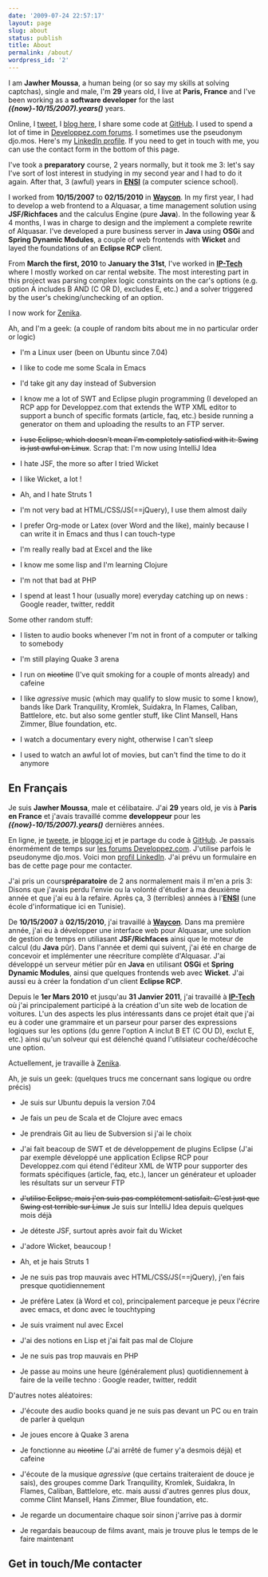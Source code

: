 ```yaml
---
date: '2009-07-24 22:57:17'
layout: page
slug: about
status: publish
title: About
permalink: /about/
wordpress_id: '2'
---
```


I am **Jawher Moussa**, a human being (or so say my skills at solving captchas), single and male, I'm **29** years old, I live at **Paris, France** and I've been working as a **software developer** for the last **_({now}-10/15/2007).years()_** years.

Online, I [tweet](http://twitter.com/jawher), I [blog here](http://jawher.org/), I share some code at [GitHub](http://github.com/jawher). I used to spend a lot of time in [Developpez.com forums](http://www.developpez.net/forums/u47389/djo-mos/). I sometimes use the pseudonym djo.mos.
Here's my [LinkedIn profile](http://tn.linkedin.com/in/jawher). If you need to get in touch with me, you can use the contact form in the bottom of this page.

I've took a **preparatory** course, 2 years normally, but it took me 3: let's say I've sort of lost interest in studying in my second year and I had to do it again. After that, 3 (awful) years in [**ENSI**](http://www.ensi.rnu.tn/) (a computer science school).

I worked from **10/15/2007** to **02/15/2010** in [**Waycon**](http://www.waycon.com.tn/site/index.php). In my first year, I had to develop a web frontend to a Alquasar, a time management solution using **JSF/Richfaces** and the calculus Engine (pure **Java**). 
In the following year & 4 months, I was in charge to design and the implement a complete rewrite of Alquasar. I've developed a pure business server in **Java** using **OSGi** and **Spring Dynamic Modules**, a couple of web frontends with **Wicket** and layed the foundations of an **Eclipse RCP** client.

From **March the first, 2010** to **January the 31st**, I've worked in [**IP-Tech**](http://www.iptech-offshore.net/) where I mostly worked on car rental website. The most interesting part in this project was parsing complex logic constraints on the car's options (e.g. option A includes B AND (C OR D), excludes E, etc.) and a solver triggered by the user's cheking/unchecking of an option.

I now work for [Zenika](http://www.zenika.com/).

Ah, and I'm a geek: (a couple of random bits about me in no particular order or logic)



	
  * I'm a Linux user (been on Ubuntu since 7.04)

	
  * I like to code me some Scala in Emacs

	
  * I'd take git any day instead of Subversion

	
  * I know me a lot of SWT and Eclipse plugin programming (I developed an RCP app for Developpez.com that extends the WTP XML editor to support a bunch of specific formats (article, faq, etc.)  beside running a generator on them and uploading the results to an FTP server.

	
  * <del>I use Eclipse, which doesn't mean I'm completely satisfied with it: Swing is just awful on Linux</del>. Scrap that: I'm now using IntelliJ Idea

	
  * I hate JSF, the more so after I tried Wicket

	
  * I like Wicket, a lot !

	
  * Ah, and I hate Struts 1

	
  * I'm not very bad at HTML/CSS/JS(==jQuery), I use them almost daily

	
  * I prefer Org-mode or Latex (over Word and the like), mainly because I can write it in Emacs and thus I can touch-type

	
  * I'm really really bad at Excel and the like

	
  * I know me some lisp and I'm learning Clojure

	
  * I'm not that bad at PHP

	
  * I spend at least 1 hour (usually more) everyday catching up on news : Google reader, twitter, reddit



Some other random stuff:

	
  * I listen to audio books whenever I'm not in front of a computer or talking to somebody

	
  * I'm still playing Quake 3 arena

	
  * I run on <del>nicotine</del> (I've quit smoking for a couple of monts already) and cafeine

	
  * I like _agressive_ music (which may qualify to slow music to some I know), bands like Dark Tranquility, Kromlek, Suidakra, In Flames, Caliban, Battlelore, etc. but also some gentler stuff, like Clint Mansell, Hans Zimmer, Blue foundation, etc.

	
  * I watch a documentary every night, otherwise I can't sleep

	
  * I used to watch an awful lot of movies, but can't find the time to do it anymore





## En Français



Je suis **Jawher Moussa**, male et célibataire. J'ai **29** years old, je vis à **Paris en France** et j'avais travaillé comme **developpeur** pour les **_({now}-10/15/2007).years()_** dernières années.

En ligne, je [tweete](http://twitter.com/jawher), je [blogge ici](http://jawher.wordpress.com/) et je partage du code à [GitHub](http://github.com/jawher). Je passais énormément de temps sur [les forums Developpez.com](http://www.developpez.net/forums/u47389/djo-mos/). J'utilise parfois le pseudonyme djo.mos.
Voici mon [profil LinkedIn](http://tn.linkedin.com/in/jawher). J'ai prévu un formulaire en bas de cette page pour me contacter.

J'ai pris un cours**préparatoire** de 2 ans normalement mais il m'en a pris 3: Disons que j'avais perdu l'envie ou la volonté d'étudier à ma deuxième année et que j'ai eu à la refaire. Après ça, 3 (terribles) années à l'[**ENSI**](http://www.ensi.rnu.tn/) (une école d'informatique ici en Tunisie).

De **10/15/2007** à **02/15/2010**, j'ai travaillé à [**Waycon**](http://www.waycon.com.tn/site/index.php). Dans ma première année, j'ai eu à développer une interface web pour Alquasar, une solution de gestion de temps en utiliasant **JSF/Richfaces** ainsi que le moteur de calcul (du **Java** pûr). 
Dans l'année et demi qui suivent, j'ai été en charge de concevoir et implémenter une réecriture complète d'Alquasar. J'ai développé un serveur métier pûr en **Java** en utilisant **OSGi** et **Spring Dynamic Modules**, ainsi que quelques frontends web avec **Wicket**. J'ai aussi eu à créer la fondation d'un client **Eclipse RCP**.

Depuis le **1er Mars 2010** et jusqu'au **31 Janvier 2011**, j'ai travaillé à [**IP-Tech**](http://www.iptech-offshore.net/) où j'ai principalement participé à la création d'un site web de location de voitures. L'un des aspects les plus intéressants dans ce projet était que j'ai eu à coder une grammaire et un parseur pour parser des expressions logiques sur les options (du genre l'option A inclut B ET (C OU D), exclut E, etc.) ainsi qu'un solveur qui est délenché quand l'utilsiateur coche/décoche une option.

Actuellement, je travaille à [Zenika](http://www.zenika.com/).

Ah, je suis un geek: (quelques trucs me concernant sans logique ou ordre précis)



	
  * Je suis sur Ubuntu depuis la version 7.04

	
  * Je fais un peu de Scala et de Clojure avec emacs

	
  * Je prendrais Git au lieu de Subversion si j'ai le choix

	
  * J'ai fait beacoup de SWT et de développement de plugins Eclipse (J'ai par exemple développé une application Eclipse RCP pour Developpez.com qui étend l'éditeur XML de WTP pour supporter des formats spécifiques (article, faq, etc.), lancer un générateur et uploader les résultats sur un serveur FTP

	
  * <del>J'utilise Eclipse, mais j'en suis pas complétement satisfait: C'est just que Swing est terrible sur Linux</del> Je suis sur IntelliJ Idea depuis quelques mois déjà

	
  * Je déteste JSF, surtout après avoir fait du Wicket

	
  * J'adore Wicket, beaucoup !

	
  * Ah, et je hais Struts 1

	
  * Je ne suis pas trop mauvais avec HTML/CSS/JS(==jQuery), j'en fais presque quotidiennement

	
  * Je préfère Latex (à Word et co), principalement parceque je peux l'écrire avec emacs, et donc avec le touchtyping

	
  * Je suis vraiment nul avec Excel

	
  * J'ai des notions en Lisp et j'ai fait pas mal de Clojure

	
  * Je ne suis pas trop mauvais en PHP

	
  * Je passe au moins une heure (généralement plus) quotidiennement à faire de la veille techno : Google reader, twitter, reddit



D'autres notes aléatoires:

	
  * J'écoute des audio books quand je ne suis pas devant un PC ou en train de parler à quelqun

	
  * Je joues encore à Quake 3 arena

	
  * Je fonctionne au <del>nicotine</del> (J'ai arrêté de fumer y'a desmois déjà) et cafeine

	
  * J'écoute de la musique _agressive_ (que certains traiteraient de douce je sais), des groupes comme Dark Tranquility, Kromlek, Suidakra, In Flames, Caliban, Battlelore, etc. mais aussi d'autres genres plus doux, comme Clint Mansell, Hans Zimmer, Blue foundation, etc.

	
  * Je regarde un documentaire chaque soir sinon j'arrive pas à dormir

	
  * Je regardais beaucoup de films avant, mais je trouve plus le temps de le faire maintenant






## Get in touch/Me contacter




